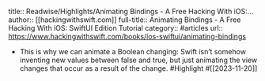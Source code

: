 title:: Readwise/Highlights/Animating Bindings - A Free Hacking With iOS:...
author:: [[hackingwithswift.com]]
full-title:: Animating Bindings - A Free Hacking With iOS: SwiftUI Edition Tutorial
category:: #articles
url:: https://www.hackingwithswift.com/books/ios-swiftui/animating-bindings

- This is why we can animate a Boolean changing: Swift isn’t somehow inventing new values between false and true, but just animating the view changes that occur as a result of the change. #Highlight #[[2023-11-20]]